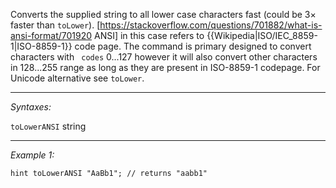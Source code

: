 Converts the supplied string to all lower case characters fast (could be 3&times; faster than `toLower`).
[https://stackoverflow.com/questions/701882/what-is-ansi-format/701920 ANSI] in this case refers to {{Wikipedia|ISO/IEC_8859-1|ISO-8859-1}} code page.
The command is primary designed to convert characters with ` codes` 0...127 however it will also convert other characters in 128...255 range as long as they are present in ISO-8859-1 codepage.
For Unicode alternative see `toLower`.


---
*Syntaxes:*

`toLowerANSI` string

---
*Example 1:*

```sqf
hint toLowerANSI "AaBb1"; // returns "aabb1"
```